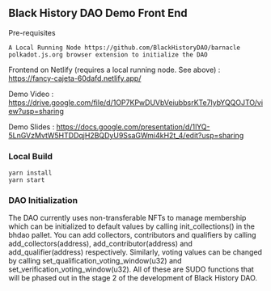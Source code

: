## Black History DAO Demo Front End

Pre-requisites

```
A Local Running Node https://github.com/BlackHistoryDAO/barnacle
polkadot.js.org browser extension to initialize the DAO
```

Frontend on Netlify (requires a local running node. See above) : https://fancy-cajeta-60dafd.netlify.app/

Demo Video : https://drive.google.com/file/d/1OP7KPwDUVbVeiubbsrKTe7lybYQQOJTO/view?usp=sharing

Demo Slides : https://docs.google.com/presentation/d/1lYQ-5LnGVzMvtW5HTDDqjH2BQDyU9SsaGWmi4kH2t_4/edit?usp=sharing

### Local Build

```
yarn install
yarn start
```

### DAO Initialization

The DAO currently uses non-transferable NFTs to manage membership which can be initialized to default values by calling
init_collections() in the bhdao pallet. You can add collectors, contributors and qualifiers by calling add_collectors(address),
add_contributor(address) and add_qualifier(address) respectively. Similarly, voting values can be changed by calling set_qualification_voting_window(u32)
and set_verification_voting_window(u32). All of these are SUDO functions that will be phased out in the stage 2 of the development of 
Black History DAO.

